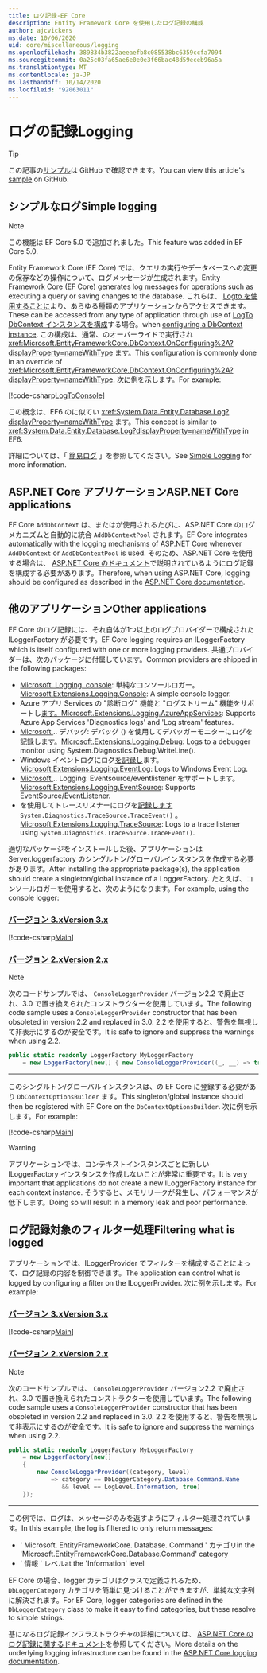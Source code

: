 ```yaml
---
title: ログ記録-EF Core
description: Entity Framework Core を使用したログ記録の構成
author: ajcvickers
ms.date: 10/06/2020
uid: core/miscellaneous/logging
ms.openlocfilehash: 389834b3822aeeaefb8c085538bc6359ccfa7094
ms.sourcegitcommit: 0a25c03fa65ae6e0e0e3f66bac48d59eceb96a5a
ms.translationtype: MT
ms.contentlocale: ja-JP
ms.lasthandoff: 10/14/2020
ms.locfileid: "92063011"
---
```

# <a name="logging"></a><span data-ttu-id="fee1c-103">ログの記録</span><span class="sxs-lookup"><span data-stu-id="fee1c-103">Logging</span></span>

> [!TIP]
> <span data-ttu-id="fee1c-104">この記事の[サンプル](https://github.com/dotnet/EntityFramework.Docs/tree/master/samples/core/Miscellaneous/Logging)は GitHub で確認できます。</span><span class="sxs-lookup"><span data-stu-id="fee1c-104">You can view this article's [sample](https://github.com/dotnet/EntityFramework.Docs/tree/master/samples/core/Miscellaneous/Logging) on GitHub.</span></span>

## <a name="simple-logging"></a><span data-ttu-id="fee1c-105">シンプルなログ</span><span class="sxs-lookup"><span data-stu-id="fee1c-105">Simple logging</span></span>

> [!NOTE]
> <span data-ttu-id="fee1c-106">この機能は EF Core 5.0 で追加されました。</span><span class="sxs-lookup"><span data-stu-id="fee1c-106">This feature was added in EF Core 5.0.</span></span>

<span data-ttu-id="fee1c-107">Entity Framework Core (EF Core) では、クエリの実行やデータベースへの変更の保存などの操作について、ログメッセージが生成されます。</span><span class="sxs-lookup"><span data-stu-id="fee1c-107">Entity Framework Core (EF Core) generates log messages for operations such as executing a query or saving changes to the database.</span></span> <span data-ttu-id="fee1c-108">これらは、 [Logto を使用することに](https://github.com/dotnet/efcore/blob/ec3df8fd7e4ea4ebeebfa747619cef37b23ab2c6/src/EFCore/DbContextOptionsBuilder.cs#L135)より、あらゆる種類のアプリケーションからアクセスできます。</span><span class="sxs-lookup"><span data-stu-id="fee1c-108">These can be accessed from any type of application through use of [LogTo](https://github.com/dotnet/efcore/blob/ec3df8fd7e4ea4ebeebfa747619cef37b23ab2c6/src/EFCore/DbContextOptionsBuilder.cs#L135)</span></span> <!-- Issue #2748 <xref:Microsoft.EntityFrameworkCore.DbContextOptionsBuilder.LogTo%2A> --> <span data-ttu-id="fee1c-109">[DbContext インスタンスを構成](xref:core/miscellaneous/configuring-dbcontext)する場合。</span><span class="sxs-lookup"><span data-stu-id="fee1c-109">when [configuring a DbContext instance](xref:core/miscellaneous/configuring-dbcontext).</span></span> <span data-ttu-id="fee1c-110">この構成は、通常、のオーバーライドで実行され <xref:Microsoft.EntityFrameworkCore.DbContext.OnConfiguring%2A?displayProperty=nameWithType> ます。</span><span class="sxs-lookup"><span data-stu-id="fee1c-110">This configuration is commonly done in an override of <xref:Microsoft.EntityFrameworkCore.DbContext.OnConfiguring%2A?displayProperty=nameWithType>.</span></span> <span data-ttu-id="fee1c-111">次に例を示します。</span><span class="sxs-lookup"><span data-stu-id="fee1c-111">For example:</span></span>

<!--
    protected override void OnConfiguring(DbContextOptionsBuilder optionsBuilder)
        => optionsBuilder.LogTo(Console.WriteLine);
-->
[!code-csharp[LogToConsole](../../../samples/core/Miscellaneous/Logging/SimpleLogging/Program.cs?name=LogToConsole)]

<span data-ttu-id="fee1c-112">この概念は、EF6 のに似てい <xref:System.Data.Entity.Database.Log?displayProperty=nameWithType> ます。</span><span class="sxs-lookup"><span data-stu-id="fee1c-112">This concept is similar to <xref:System.Data.Entity.Database.Log?displayProperty=nameWithType> in EF6.</span></span>

<span data-ttu-id="fee1c-113">詳細については、「 [簡易ログ](xref:core/miscellaneous/events/simple-logging) 」を参照してください。</span><span class="sxs-lookup"><span data-stu-id="fee1c-113">See [Simple Logging](xref:core/miscellaneous/events/simple-logging) for more information.</span></span>

## <a name="aspnet-core-applications"></a><span data-ttu-id="fee1c-114">ASP.NET Core アプリケーション</span><span class="sxs-lookup"><span data-stu-id="fee1c-114">ASP.NET Core applications</span></span>

<span data-ttu-id="fee1c-115">EF Core `AddDbContext` は、またはが使用されるたびに、ASP.NET Core のログメカニズムと自動的に統合 `AddDbContextPool` されます。</span><span class="sxs-lookup"><span data-stu-id="fee1c-115">EF Core integrates automatically with the logging mechanisms of ASP.NET Core whenever `AddDbContext` or `AddDbContextPool` is used.</span></span> <span data-ttu-id="fee1c-116">そのため、ASP.NET Core を使用する場合は、 [ASP.NET Core のドキュメント](/aspnet/core/fundamentals/logging?tabs=aspnetcore2x)で説明されているようにログ記録を構成する必要があります。</span><span class="sxs-lookup"><span data-stu-id="fee1c-116">Therefore, when using ASP.NET Core, logging should be configured as described in the [ASP.NET Core documentation](/aspnet/core/fundamentals/logging?tabs=aspnetcore2x).</span></span>

## <a name="other-applications"></a><span data-ttu-id="fee1c-117">他のアプリケーション</span><span class="sxs-lookup"><span data-stu-id="fee1c-117">Other applications</span></span>

<span data-ttu-id="fee1c-118">EF Core のログ記録には、それ自体が1つ以上のログプロバイダーで構成された ILoggerFactory が必要です。</span><span class="sxs-lookup"><span data-stu-id="fee1c-118">EF Core logging requires an ILoggerFactory which is itself configured with one or more logging providers.</span></span> <span data-ttu-id="fee1c-119">共通プロバイダーは、次のパッケージに付属しています。</span><span class="sxs-lookup"><span data-stu-id="fee1c-119">Common providers are shipped in the following packages:</span></span>

* <span data-ttu-id="fee1c-120">[Microsoft. Logging. console](https://www.nuget.org/packages/Microsoft.Extensions.Logging.Console/): 単純なコンソールロガー。</span><span class="sxs-lookup"><span data-stu-id="fee1c-120">[Microsoft.Extensions.Logging.Console](https://www.nuget.org/packages/Microsoft.Extensions.Logging.Console/): A simple console logger.</span></span>
* <span data-ttu-id="fee1c-121">Azure アプリ Services の "診断ログ" 機能と "ログストリーム" 機能をサポートし[ます。](https://www.nuget.org/packages/Microsoft.Extensions.Logging.AzureAppServices/)</span><span class="sxs-lookup"><span data-stu-id="fee1c-121">[Microsoft.Extensions.Logging.AzureAppServices](https://www.nuget.org/packages/Microsoft.Extensions.Logging.AzureAppServices/): Supports Azure App Services 'Diagnostics logs' and 'Log stream' features.</span></span>
* <span data-ttu-id="fee1c-122">[Microsoft.](https://www.nuget.org/packages/Microsoft.Extensions.Logging.Debug/).. デバッグ: デバッグ () を使用してデバッガーモニターにログを記録します。</span><span class="sxs-lookup"><span data-stu-id="fee1c-122">[Microsoft.Extensions.Logging.Debug](https://www.nuget.org/packages/Microsoft.Extensions.Logging.Debug/): Logs to a debugger monitor using System.Diagnostics.Debug.WriteLine().</span></span>
* <span data-ttu-id="fee1c-123">Windows イベントログにログ[を記録し](https://www.nuget.org/packages/Microsoft.Extensions.Logging.EventLog/)ます。</span><span class="sxs-lookup"><span data-stu-id="fee1c-123">[Microsoft.Extensions.Logging.EventLog](https://www.nuget.org/packages/Microsoft.Extensions.Logging.EventLog/): Logs to Windows Event Log.</span></span>
* <span data-ttu-id="fee1c-124">[Microsoft.](https://www.nuget.org/packages/Microsoft.Extensions.Logging.EventSource/).. Logging: Eventsource/eventlistener をサポートします。</span><span class="sxs-lookup"><span data-stu-id="fee1c-124">[Microsoft.Extensions.Logging.EventSource](https://www.nuget.org/packages/Microsoft.Extensions.Logging.EventSource/): Supports EventSource/EventListener.</span></span>
* <span data-ttu-id="fee1c-125">を使用してトレースリスナーにログを[記録します](https://www.nuget.org/packages/Microsoft.Extensions.Logging.TraceSource/) `System.Diagnostics.TraceSource.TraceEvent()` 。</span><span class="sxs-lookup"><span data-stu-id="fee1c-125">[Microsoft.Extensions.Logging.TraceSource](https://www.nuget.org/packages/Microsoft.Extensions.Logging.TraceSource/): Logs to a trace listener using `System.Diagnostics.TraceSource.TraceEvent()`.</span></span>

<span data-ttu-id="fee1c-126">適切なパッケージをインストールした後、アプリケーションは Server.loggerfactory のシングルトン/グローバルインスタンスを作成する必要があります。</span><span class="sxs-lookup"><span data-stu-id="fee1c-126">After installing the appropriate package(s), the application should create a singleton/global instance of a LoggerFactory.</span></span> <span data-ttu-id="fee1c-127">たとえば、コンソールロガーを使用すると、次のようになります。</span><span class="sxs-lookup"><span data-stu-id="fee1c-127">For example, using the console logger:</span></span>

### <a name="version-3x"></a>[<span data-ttu-id="fee1c-128">バージョン 3.x</span><span class="sxs-lookup"><span data-stu-id="fee1c-128">Version 3.x</span></span>](#tab/v3)

[!code-csharp[Main](../../../samples/core/Miscellaneous/Logging/Logging/BloggingContext.cs#DefineLoggerFactory)]

### <a name="version-2x"></a>[<span data-ttu-id="fee1c-129">バージョン 2.x</span><span class="sxs-lookup"><span data-stu-id="fee1c-129">Version 2.x</span></span>](#tab/v2)

> [!NOTE]
> <span data-ttu-id="fee1c-130">次のコードサンプルでは、 `ConsoleLoggerProvider` バージョン2.2 で廃止され、3.0 で置き換えられたコンストラクターを使用しています。</span><span class="sxs-lookup"><span data-stu-id="fee1c-130">The following code sample uses a `ConsoleLoggerProvider` constructor that has been obsoleted in version 2.2 and replaced in 3.0.</span></span> <span data-ttu-id="fee1c-131">2.2 を使用すると、警告を無視して非表示にするのが安全です。</span><span class="sxs-lookup"><span data-stu-id="fee1c-131">It is safe to ignore and suppress the warnings when using 2.2.</span></span>

```csharp
public static readonly LoggerFactory MyLoggerFactory
    = new LoggerFactory(new[] { new ConsoleLoggerProvider((_, __) => true, true) });
```

***

<span data-ttu-id="fee1c-132">このシングルトン/グローバルインスタンスは、の EF Core に登録する必要があり `DbContextOptionsBuilder` ます。</span><span class="sxs-lookup"><span data-stu-id="fee1c-132">This singleton/global instance should then be registered with EF Core on the `DbContextOptionsBuilder`.</span></span> <span data-ttu-id="fee1c-133">次に例を示します。</span><span class="sxs-lookup"><span data-stu-id="fee1c-133">For example:</span></span>

[!code-csharp[Main](../../../samples/core/Miscellaneous/Logging/Logging/BloggingContext.cs#RegisterLoggerFactory)]

> [!WARNING]
> <span data-ttu-id="fee1c-134">アプリケーションでは、コンテキストインスタンスごとに新しい ILoggerFactory インスタンスを作成しないことが非常に重要です。</span><span class="sxs-lookup"><span data-stu-id="fee1c-134">It is very important that applications do not create a new ILoggerFactory instance for each context instance.</span></span> <span data-ttu-id="fee1c-135">そうすると、メモリリークが発生し、パフォーマンスが低下します。</span><span class="sxs-lookup"><span data-stu-id="fee1c-135">Doing so will result in a memory leak and poor performance.</span></span>

## <a name="filtering-what-is-logged"></a><span data-ttu-id="fee1c-136">ログ記録対象のフィルター処理</span><span class="sxs-lookup"><span data-stu-id="fee1c-136">Filtering what is logged</span></span>

<span data-ttu-id="fee1c-137">アプリケーションでは、ILoggerProvider でフィルターを構成することによって、ログ記録の内容を制御できます。</span><span class="sxs-lookup"><span data-stu-id="fee1c-137">The application can control what is logged by configuring a filter on the ILoggerProvider.</span></span> <span data-ttu-id="fee1c-138">次に例を示します。</span><span class="sxs-lookup"><span data-stu-id="fee1c-138">For example:</span></span>

### <a name="version-3x"></a>[<span data-ttu-id="fee1c-139">バージョン 3.x</span><span class="sxs-lookup"><span data-stu-id="fee1c-139">Version 3.x</span></span>](#tab/v3)

[!code-csharp[Main](../../../samples/core/Miscellaneous/Logging/Logging/BloggingContextWithFiltering.cs#DefineLoggerFactory)]

### <a name="version-2x"></a>[<span data-ttu-id="fee1c-140">バージョン 2.x</span><span class="sxs-lookup"><span data-stu-id="fee1c-140">Version 2.x</span></span>](#tab/v2)

> [!NOTE]
> <span data-ttu-id="fee1c-141">次のコードサンプルでは、 `ConsoleLoggerProvider` バージョン2.2 で廃止され、3.0 で置き換えられたコンストラクターを使用しています。</span><span class="sxs-lookup"><span data-stu-id="fee1c-141">The following code sample uses a `ConsoleLoggerProvider` constructor that has been obsoleted in version 2.2 and replaced in 3.0.</span></span> <span data-ttu-id="fee1c-142">2.2 を使用すると、警告を無視して非表示にするのが安全です。</span><span class="sxs-lookup"><span data-stu-id="fee1c-142">It is safe to ignore and suppress the warnings when using 2.2.</span></span>

```csharp
public static readonly LoggerFactory MyLoggerFactory
    = new LoggerFactory(new[]
    {
        new ConsoleLoggerProvider((category, level)
            => category == DbLoggerCategory.Database.Command.Name
               && level == LogLevel.Information, true)
    });
```

***

<span data-ttu-id="fee1c-143">この例では、ログは、メッセージのみを返すようにフィルター処理されています。</span><span class="sxs-lookup"><span data-stu-id="fee1c-143">In this example, the log is filtered to only return messages:</span></span>

* <span data-ttu-id="fee1c-144">' Microsoft. EntityFrameworkCore. Database. Command ' カテゴリ</span><span class="sxs-lookup"><span data-stu-id="fee1c-144">in the 'Microsoft.EntityFrameworkCore.Database.Command' category</span></span>
* <span data-ttu-id="fee1c-145">' 情報 ' レベル</span><span class="sxs-lookup"><span data-stu-id="fee1c-145">at the 'Information' level</span></span>

<span data-ttu-id="fee1c-146">EF Core の場合、logger カテゴリはクラスで定義されるため、 `DbLoggerCategory` カテゴリを簡単に見つけることができますが、単純な文字列に解決されます。</span><span class="sxs-lookup"><span data-stu-id="fee1c-146">For EF Core, logger categories are defined in the `DbLoggerCategory` class to make it easy to find categories, but these resolve to simple strings.</span></span>

<span data-ttu-id="fee1c-147">基になるログ記録インフラストラクチャの詳細については、 [ASP.NET Core のログ記録に関するドキュメント](/aspnet/core/fundamentals/logging?tabs=aspnetcore2x)を参照してください。</span><span class="sxs-lookup"><span data-stu-id="fee1c-147">More details on the underlying logging infrastructure can be found in the [ASP.NET Core logging documentation](/aspnet/core/fundamentals/logging?tabs=aspnetcore2x).</span></span>
